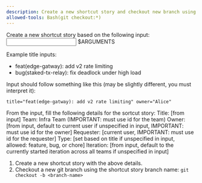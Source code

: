 ```yaml
---
description: Create a new shortcut story and checkout new branch using shortcut story branch name
allowed-tools: Bash(git checkout:*)
---
```


Create a new shortcut story based on the following input:
<input>
$ARGUMENTS
</input>

Example title inputs:
- feat(edge-gatway): add v2 rate limiting
- bug(staked-tx-relay): fix deadlock under high load

Input should follow something like this (may be slightly different, you must interpret it):
```
title="feat(edge-gatway): add v2 rate limiting" owner="Alice"
```

From the input, fill the following details for the sortcut story:
Title: [from input]
Team: Infra Team (IMPORTANT: must use id for the team)
Owner: [from input, default to current user if unspecified in input, IMPORTANT: must use id for the owner]
Requester: [current user, IMPORTANT: must use id for the requester]
Type: [set based on title if unspecified in input, allowed: feature, bug, or chore]
Iteration: [from input, default to the currently started iteration across all teams if unspecified in input]

1. Create a new shortcut story with the above details.
2. Checkout a new git branch using the shortcut story branch name: `git checkout -b <branch-name>`

